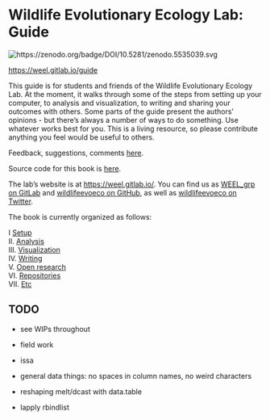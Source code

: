 
# Wildlife Evolutionary Ecology Lab: Guide

![<https://zenodo.org/badge/DOI/10.5281/zenodo.5535039.svg>](https://zenodo.org/badge/DOI/10.5281/zenodo.5535039.svg)

<https://weel.gitlab.io/guide>

This guide is for students and friends of the Wildlife Evolutionary
Ecology Lab. At the moment, it walks through some of the steps from
setting up your computer, to analysis and visualization, to writing and
sharing your outcomes with others. Some parts of the guide present the
authors’ opinions - but there’s always a number of ways to do something.
Use whatever works best for you. This is a living resource, so please
contribute anything you feel would be useful to others.

Feedback, suggestions, comments
[here](https://gitlab.com/weel/guide/-/issues).

Source code for this book is [here](https://gitlab.com/weel/guide).

The lab’s website is at <https://weel.gitlab.io/>. You can find us as
[WEEL\_grp on GitLab](https://gitlab.com/WEEL_grp) and [wildlifeevoeco
on GitHub](https://github.com/wildlifeevoeco/), as well as
[wildlifeevoeco on Twitter](https://twitter.com/wildlifeevoeco).

The book is currently organized as follows:

I [Setup](#setup)  
II. [Analysis](#data-science)  
III. [Visualization](#ggplot2)  
IV. [Writing](#writing)  
V. [Open research](#git)  
VI. [Repositories](#weel-universe)  
VII. [Etc](#slides)

## TODO

-   see WIPs throughout

-   field work

-   issa

-   general data things: no spaces in column names, no weird characters

-   reshaping melt/dcast with data.table

-   lapply rbindlist
